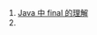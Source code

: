 1. [Java 中 final 的理解](https://mp.weixin.qq.com/s?__biz=MzAxODcyNjEzNQ==&mid=2247491031&idx=2&sn=dd70d8455f99e95565bb8f6c0c193206)
2. 